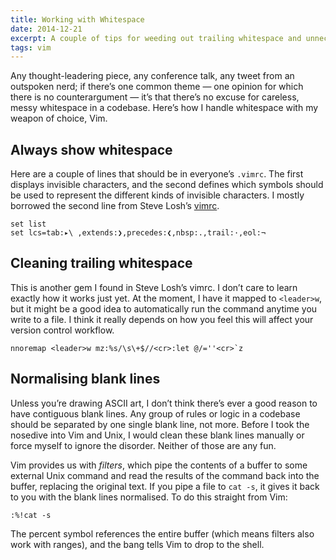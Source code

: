 ```yaml
---
title: Working with Whitespace
date: 2014-12-21
excerpt: A couple of tips for weeding out trailing whitespace and unnecessary blank lines in Vim.
tags: vim
---
```


Any thought-leadering piece, any conference talk, any tweet from an outspoken
nerd; if there’s one common theme — one opinion for which there is no
counterargument — it’s that there’s no excuse for careless, messy whitespace in
a codebase. Here’s how I handle whitespace with my weapon of choice, Vim.

## Always show whitespace

Here are a couple of lines that should be in everyone’s `.vimrc`. The first
displays invisible characters, and the second defines which symbols should be
used to represent the different kinds of invisible characters. I mostly borrowed
the second line from Steve Losh’s [vimrc][1].

~~~
set list
set lcs=tab:▸\ ,extends:❯,precedes:❮,nbsp:.,trail:·,eol:¬
~~~

## Cleaning trailing whitespace

This is another gem I found in Steve Losh’s vimrc. I don’t care to learn exactly
how it works just yet. At the moment, I have it mapped to `<leader>w`, but it
might be a good idea to automatically run the command anytime you write to a
file. I think it really depends on how you feel this will affect your version
control workflow.

~~~
nnoremap <leader>w mz:%s/\s\+$//<cr>:let @/=''<cr>`z
~~~

## Normalising blank lines

Unless you’re drawing ASCII art, I don’t think there’s ever a good reason to
have contiguous blank lines. Any group of rules or logic in a codebase should be
separated by one single blank line, not more. Before I took the nosedive into
Vim and Unix, I would clean these blank lines manually or force myself to ignore
the disorder. Neither of those are any fun.

Vim provides us with *filters*, which pipe the contents of a buffer to some
external Unix command and read the results of the command back into the buffer,
replacing the original text. If you pipe a file to `cat -s`, it gives it back to
you with the blank lines normalised. To do this straight from Vim:

~~~
:%!cat -s
~~~

The percent symbol references the entire buffer (which means filters also work
with ranges), and the bang tells Vim to drop to the shell.

[1]: https://bitbucket.org/sjl/dotfiles/src/603bb1ae9da27c6e08ab115df1cb5d8f6a1442c3/vim/vimrc?at=default 
